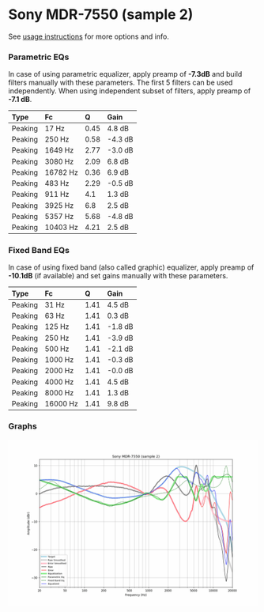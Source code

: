 # Sony MDR-7550 (sample 2)
See [usage instructions](https://github.com/jaakkopasanen/AutoEq#usage) for more options and info.

### Parametric EQs
In case of using parametric equalizer, apply preamp of **-7.3dB** and build filters manually
with these parameters. The first 5 filters can be used independently.
When using independent subset of filters, apply preamp of **-7.1 dB**.

| Type    | Fc       |    Q | Gain    |
|:--------|:---------|:-----|:--------|
| Peaking | 17 Hz    | 0.45 | 4.8 dB  |
| Peaking | 250 Hz   | 0.58 | -4.3 dB |
| Peaking | 1649 Hz  | 2.77 | -3.0 dB |
| Peaking | 3080 Hz  | 2.09 | 6.8 dB  |
| Peaking | 16782 Hz | 0.36 | 6.9 dB  |
| Peaking | 483 Hz   | 2.29 | -0.5 dB |
| Peaking | 911 Hz   | 4.1  | 1.3 dB  |
| Peaking | 3925 Hz  | 6.8  | 2.5 dB  |
| Peaking | 5357 Hz  | 5.68 | -4.8 dB |
| Peaking | 10403 Hz | 4.21 | 2.5 dB  |

### Fixed Band EQs
In case of using fixed band (also called graphic) equalizer, apply preamp of **-10.1dB**
(if available) and set gains manually with these parameters.

| Type    | Fc       |    Q | Gain    |
|:--------|:---------|:-----|:--------|
| Peaking | 31 Hz    | 1.41 | 4.5 dB  |
| Peaking | 63 Hz    | 1.41 | 0.3 dB  |
| Peaking | 125 Hz   | 1.41 | -1.8 dB |
| Peaking | 250 Hz   | 1.41 | -3.9 dB |
| Peaking | 500 Hz   | 1.41 | -2.1 dB |
| Peaking | 1000 Hz  | 1.41 | -0.3 dB |
| Peaking | 2000 Hz  | 1.41 | -0.0 dB |
| Peaking | 4000 Hz  | 1.41 | 4.5 dB  |
| Peaking | 8000 Hz  | 1.41 | 1.3 dB  |
| Peaking | 16000 Hz | 1.41 | 9.8 dB  |

### Graphs
![](./Sony%20MDR-7550%20(sample%202).png)
